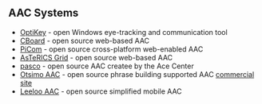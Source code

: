 ## AAC Systems

- [OptiKey](https://github.com/OptiKey/OptiKey/wiki) - open Windows eye-tracking and communication tool
- [CBoard](https://www.cboard.io/) - open source web-based AAC
- [PiCom](https://www.sensoryapphouse.com/getpicom/) - open source cross-platform web-enabled AAC
- [AsTeRICS Grid](https://grid.asterics.eu/#welcome) - open source web-based AAC
- [pasco](https://acecentre.github.io/pasco/) - open source AAC createe by the Ace Center
- [Otsimo AAC](http://github.com/otsimo/aac) - open source phrase building supported AAC [commercial site](https://otsimo.com/en/game/aac/)
- [Leeloo AAC](https://github.com/btk/aac-native) - open source simplified mobile AAC